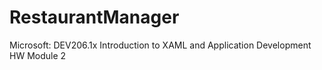 # RestaurantManager
Microsoft: DEV206.1x Introduction to XAML and Application Development HW Module 2
